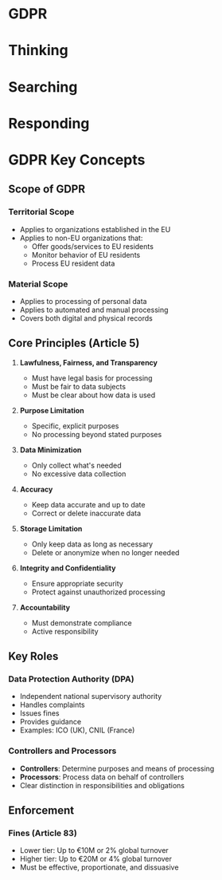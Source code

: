 # GDPR

# Thinking


# Searching


# Responding



# GDPR Key Concepts

## Scope of GDPR
### Territorial Scope
- Applies to organizations established in the EU
- Applies to non-EU organizations that:
  - Offer goods/services to EU residents
  - Monitor behavior of EU residents
  - Process EU resident data

### Material Scope
- Applies to processing of personal data
- Applies to automated and manual processing
- Covers both digital and physical records

## Core Principles (Article 5)
1. **Lawfulness, Fairness, and Transparency**
   - Must have legal basis for processing
   - Must be fair to data subjects
   - Must be clear about how data is used

2. **Purpose Limitation**
   - Specific, explicit purposes
   - No processing beyond stated purposes

3. **Data Minimization**
   - Only collect what's needed
   - No excessive data collection

4. **Accuracy**
   - Keep data accurate and up to date
   - Correct or delete inaccurate data

5. **Storage Limitation**
   - Only keep data as long as necessary
   - Delete or anonymize when no longer needed

6. **Integrity and Confidentiality**
   - Ensure appropriate security
   - Protect against unauthorized processing

7. **Accountability**
   - Must demonstrate compliance
   - Active responsibility

## Key Roles
### Data Protection Authority (DPA)
- Independent national supervisory authority
- Handles complaints
- Issues fines
- Provides guidance
- Examples: ICO (UK), CNIL (France)

### Controllers and Processors
- **Controllers**: Determine purposes and means of processing
- **Processors**: Process data on behalf of controllers
- Clear distinction in responsibilities and obligations

## Enforcement
### Fines (Article 83)
- Lower tier: Up to €10M or 2% global turnover
- Higher tier: Up to €20M or 4% global turnover
- Must be effective, proportionate, and dissuasive
